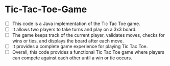 # Tic-Tac-Toe-Game

- [ ] This code is a Java implementation of the Tic Tac Toe game.
- [ ] It allows two players to take turns and play on a 3x3 board.
- [ ] The game keeps track of the current player, validates moves, checks for wins or ties, and displays the board after each move.
- [ ]  It provides a complete game experience for playing Tic Tac Toe.
- [ ] Overall, this code provides a functional Tic Tac Toe game where players can compete against each other until a win or tie occurs.
